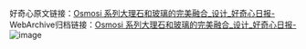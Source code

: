 好奇心原文链接：[Osmosi 系列大理石和玻璃的完美融合_设计_好奇心日报-](https://www.qdaily.com/articles/6913.html)
WebArchive归档链接：[Osmosi 系列大理石和玻璃的完美融合_设计_好奇心日报-](http://web.archive.org/web/20190623171516/https://www.qdaily.com/articles/6913.html)
![image](http://ww3.sinaimg.cn/large/007d5XDply1g3wb94551cj30u037hn79)
